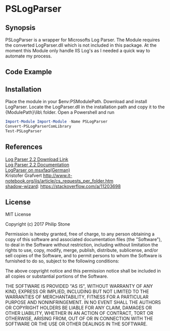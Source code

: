 # PSLogParser

## Synopsis

PSLogParser is a wrapper for Microsofts Log Parser. The Module requires the converted LogParser.dll which is not included in this package. At the moment this Module only handle IIS Log's as I needed a quick way to automate my process.

## Code Example

## Installation

Place the module in your $env:PSModulePath. Download and install LogParser. Locate the LogParser.dll in the installation path and
copy it to the {ModulePath}\lib\ folder. Open a Powershell and run

```PowerShell
Import-Module Import-Module -Name PSLogParser
Convert-PSLogParserComLibrary
Test-PSLogParser
```

## References

[Log Parser 2.2 Download Link](https://www.microsoft.com/en-us/download/details.aspx?id=24659)  
[Log Parser 2.2 Documentation](https://technet.microsoft.com/de-de/scriptcenter/dd919274.aspx?f=255&MSPPError=-2147217396)  
[LogParser on msxfaq(German)](https://www.msxfaq.de/tools/mswin/logparser.htm)  
Kristofer Grafvert <http://www.it-notebook.org/iis/article/cs_requests_per_folder.htm>  
[shadow-wizard](https://stackoverflow.com/users/447356/shadow-wizard): <https://stackoverflow.com/a/11203698>  

## License

MIT License

Copyright (c) 2017 Philip Stone

Permission is hereby granted, free of charge, to any person obtaining a copy
of this software and associated documentation files (the "Software"), to deal
in the Software without restriction, including without limitation the rights
to use, copy, modify, merge, publish, distribute, sublicense, and/or sell
copies of the Software, and to permit persons to whom the Software is
furnished to do so, subject to the following conditions:

The above copyright notice and this permission notice shall be included in all
copies or substantial portions of the Software.

THE SOFTWARE IS PROVIDED "AS IS", WITHOUT WARRANTY OF ANY KIND, EXPRESS OR
IMPLIED, INCLUDING BUT NOT LIMITED TO THE WARRANTIES OF MERCHANTABILITY,
FITNESS FOR A PARTICULAR PURPOSE AND NONINFRINGEMENT. IN NO EVENT SHALL THE
AUTHORS OR COPYRIGHT HOLDERS BE LIABLE FOR ANY CLAIM, DAMAGES OR OTHER
LIABILITY, WHETHER IN AN ACTION OF CONTRACT, TORT OR OTHERWISE, ARISING FROM,
OUT OF OR IN CONNECTION WITH THE SOFTWARE OR THE USE OR OTHER DEALINGS IN THE
SOFTWARE.